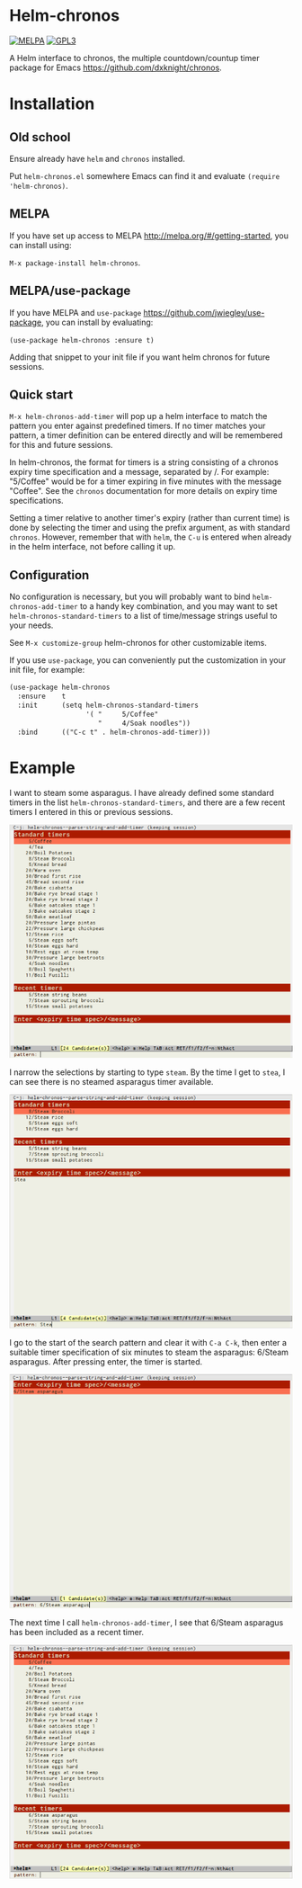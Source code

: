 # Helm-chronos

[![MELPA](http://melpa.org/packages/helm-chronos-badge.svg)](http://melpa.org/#/helm-chronos)
[![GPL3](https://img.shields.io/badge/license-GPLv3-blue.svg)](http://www.gnu.org/licenses/quick-guide-gplv3.en.html)

A Helm interface to chronos, the multiple countdown/countup timer
package for Emacs https://github.com/dxknight/chronos.

# Installation

## Old school

Ensure already have `helm` and `chronos` installed.

Put `helm-chronos.el` somewhere Emacs can find it and evaluate `(require
'helm-chronos)`.

## MELPA

If you have set up access to MELPA http://melpa.org/#/getting-started, you can
install using:

`M-x package-install helm-chronos`.

## MELPA/use-package

If you have MELPA and `use-package` https://github.com/jwiegley/use-package,
you can install by evaluating:

`(use-package helm-chronos :ensure t)`

Adding that snippet to your init file if you want helm chronos for future sessions.

## Quick start

`M-x helm-chronos-add-timer` will pop up a helm interface to match the pattern
you enter against predefined timers.  If no timer matches your pattern, a timer
definition can be entered directly and will be remembered for this and future
sessions.

In helm-chronos, the format for timers is a string consisting of a chronos
expiry time specification and a message, separated by /.  For example:
"5/Coffee" would be for a timer expiring in five minutes with the message
"Coffee".  See the `chronos` documentation for more details on expiry time
specifications.

Setting a timer relative to another timer's expiry (rather than current time) is
done by selecting the timer and using the prefix argument, as with standard
`chronos`.  However, remember that with `helm`, the `C-u` is entered when
already in the helm interface, not before calling it up.

## Configuration

No configuration is necessary, but you will probably want to bind
`helm-chronos-add-timer` to a handy key combination, and you may want to set
`helm-chronos-standard-timers` to a list of time/message strings useful to your needs.

See `M-x customize-group` helm-chronos for other customizable items.

If you use `use-package`, you can conveniently put the customization in your init
file, for example:

    (use-package helm-chronos
      :ensure    t
      :init      (setq helm-chronos-standard-timers
                       '( "     5/Coffee"
                          "     4/Soak noodles"))
      :bind      (("C-c t" . helm-chronos-add-timer)))

# Example

I want to steam some asparagus.  I have already defined some standard timers in
the list `helm-chronos-standard-timers`, and there are a few recent timers I
entered in this or previous sessions.

![Example of helm-chronos-add-timer](helm-chronos-add-timer.png "Helm-chronos-add-timer")

I narrow the selections by starting to type `steam`.  By the time I get to
`stea`, I can see there is no steamed asparagus timer available.

![Example of helm-chronos-add-timer searching for 'steam'](helm-chronos-stea.png "Searching for steam")

I go to the start of the search pattern and clear it with `C-a C-k`, then enter
a suitable timer specification of six minutes to steam the asparagus: 6/Steam
asparagus.  After pressing enter, the timer is started.

![Example of helm-chronos-add-timer entering a new timer](helm-chronos-entry.png "New timer entry")

The next time I call `helm-chronos-add-timer`, I see that 6/Steam asparagus has
been included as a recent timer.

![Example of helm-chronos-add-timer recent timers updated](helm-chronos-after-entry.png "Updated recent timers")



